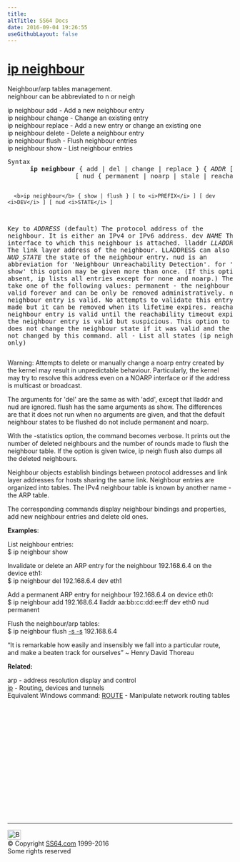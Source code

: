 ```yaml
---
title:
altTitle: SS64 Docs
date: 2016-09-04 19:26:55
useGithubLayout: false
---
```

<!-- #BeginLibraryItem "/Library/head_bash.lbi" --><!-- #EndLibraryItem --><h1><a href="ip.html">ip neighbour</a></h1>
<p>Neighbour/arp tables management. <br>
<span class="code">neighbour</span> can be abbreviated to <span class="code">n</span> or <span class="code">neigh</span></p>
<p> <span class="code">ip neighbour add</span> - Add a new neighbour entry <br>
<span class="code">ip neighbour change</span> - Change an existing entry<br>
<span class="code">ip neighbour replace</span> - Add a new entry or change an existing one<br>
<span class="code">ip neighbour delete</span> - Delete a neighbour entry<br>
<span class="code">ip neighbour flush</span> - Flush neighbour entries<br>
<span class="code">ip neighbour show</span> - List neighbour entries</p>
<pre>Syntax
      <b>ip neighbour</b> { add | del | change | replace } { <i>ADDR</i> [ lladdr <i>LLADDR</i> ]
                  [ nud { permanent | noarp | stale | reachable } ] | proxy <i>ADDR</i> } [ dev <i>DEV</i> ]

      <b>ip neighbour</b> { show | flush } [ to <i>PREFIX</i> ] [ dev <i>DEV</i> ] [ nud <i>STATE</i> ]

Key
   to <i>ADDRESS</i> (default)
      The protocol address of the neighbour. It is either an IPv4 or IPv6 address. 
   dev <i>NAME</i>
      The interface to which this neighbour is attached. 
   lladdr <i>LLADDRESS</i>
      The link layer address of the neighbour. LLADDRESS can also be null. 
   nud <i>NUD_STATE</i>
      the state of the neighbour entry. nud is an abbreviation for 'Neighbour Unreachability Detection'.
      for 'ip neigh show' this option may be given more than once.
      (If this option is absent, ip lists all entries except for none and noarp.)
      The state can take one of the following values: 
         permanent - the neighbour entry is valid forever and can be only be removed administratively.
         noarp - the neighbour entry is valid.
                 No attempts to validate this entry will be made but it can be removed when its lifetime expires.
         reachable - the neighbour entry is valid until the reachability timeout expires.
         stale - the neighbour entry is valid but suspicious.
                 This option to ip neigh does not change the neighbour state if it was
                 valid and the address is not changed by this command.
         all  -  List all states (ip neigh show only)</pre>
<p>Warning: Attempts to delete or manually change a noarp entry created by the kernel may result in unpredictable behaviour. Particularly, the kernel may try to resolve this address even on a NOARP interface or if the address is multicast or broadcast.</p>
<p>The arguments for 'del' are the same as with 'add', except that lladdr and nud are ignored.
flush has the same arguments as show. The differences are that it does not run
 when no arguments are given, and that the default neighbour states to be flushed do not include permanent and noarp.</p>
<p>With the <span class="code">-statistics</span> option, the command becomes verbose. It prints out the number of deleted neighbours and the number of rounds made to flush the neighbour table. If the option is given twice, <span class="code">ip neigh flush</span> also dumps all the deleted neighbours. </p>
<p>Neighbour objects establish bindings between protocol addresses and link layer addresses for hosts sharing the same link. Neighbour entries are organized into tables. The IPv4 neighbour table is known by another name - the ARP table.</p>
<p>The corresponding commands display neighbour bindings and  properties, add new neighbour entries and delete old ones.</p>
<p><b>Examples</b>:</p>
<p>List neighbour entries:<br>
<span class="code">$ ip neighbour show</span></p>
<p>Invalidate or delete an ARP entry for the neighbour 192.168.6.4 on the device eth1:<br>
<span class="code">$ ip neighbour del 192.168.6.4 dev eth1 </span></p>
<p>Add a permanent ARP entry for neighbour 192.168.6.4 on  device eth0:<br>
<span class="code">$ 
ip neighbour add 192.168.6.4 lladdr aa:bb:cc:dd:ee:ff dev eth0 nud permanent<br>
</span></p>
<p>Flush the neighbour/arp tables:<br>
<span class="code">$ ip neighbour  flush <a href="ip.html">-s -s</a> 192.168.6.4</span><br>
</p>
<p class="quote">“It is remarkable how easily and insensibly we fall into a particular route, and make a beaten track for ourselves” ~ Henry David Thoreau</p>
<p><b>Related:</b></p>
<p>arp - address resolution display and control<br>
<a href="ip.html">ip</a> - Routing, devices and tunnels<br>
Equivalent Windows  command: <a href="../nt/route.html">ROUTE</a> - Manipulate network routing tables</p><!-- #BeginLibraryItem "/Library/foot_bash.lbi" --><p>
<!-- bash300 -->
<ins class="adsbygoogle" style="display:inline-block;width:300px;height:250px" data-ad-client="ca-pub-6140977852749469" data-ad-slot="4615356305"></ins>
<script>
(adsbygoogle = window.adsbygoogle || []).push({});
</script></p>
<hr>
<div id="bl" class="footer"><a href="ip-neighbour.html#"><img src="../images/top.png" width="30" height="22" alt="Back to the Top"></a></div>
<div id="br" class="footer, tagline">© Copyright <a href="../index.html">SS64.com</a> 1999-2016<br>
Some rights reserved</div><!-- #EndLibraryItem -->

